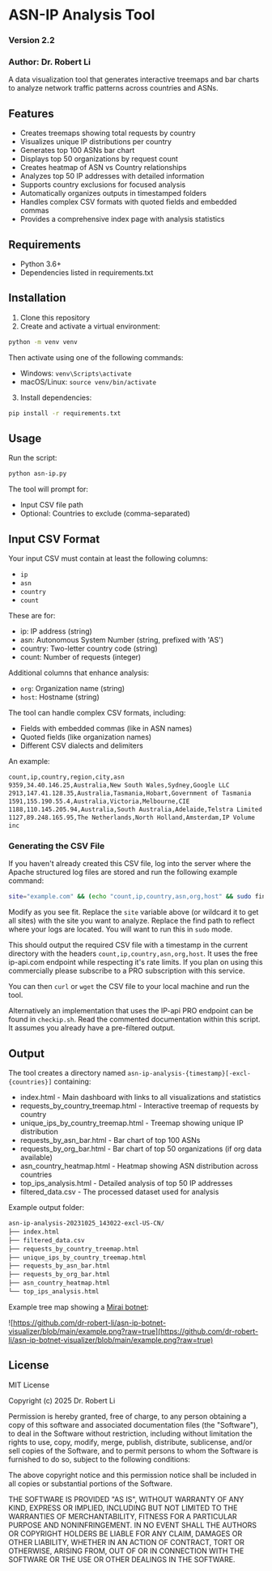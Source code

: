 # ASN-IP Analysis Tool
### Version 2.2
### Author: Dr. Robert Li

A data visualization tool that generates interactive treemaps and bar charts to analyze network traffic patterns across countries and ASNs.

## Features

- Creates treemaps showing total requests by country
- Visualizes unique IP distributions per country
- Generates top 100 ASNs bar chart
- Displays top 50 organizations by request count
- Creates heatmap of ASN vs Country relationships
- Analyzes top 50 IP addresses with detailed information
- Supports country exclusions for focused analysis
- Automatically organizes outputs in timestamped folders
- Handles complex CSV formats with quoted fields and embedded commas
- Provides a comprehensive index page with analysis statistics

## Requirements

- Python 3.6+
- Dependencies listed in requirements.txt

## Installation

1. Clone this repository
2. Create and activate a virtual environment:

```bash
python -m venv venv
```

Then activate using one of the following commands:

- Windows: `venv\Scripts\activate`
- macOS/Linux: `source venv/bin/activate`

3. Install dependencies:

```bash
pip install -r requirements.txt
```

## Usage

Run the script:

```bash
python asn-ip.py
```

The tool will prompt for:

- Input CSV file path
- Optional: Countries to exclude (comma-separated)

## Input CSV Format

Your input CSV must contain at least the following columns:

- `ip`
- `asn`
- `country`
- `count`

These are for:

- ip: IP address (string)
- asn: Autonomous System Number (string, prefixed with 'AS')
- country: Two-letter country code (string)
- count: Number of requests (integer)

Additional columns that enhance analysis:

- `org`: Organization name (string)
- `host`: Hostname (string)

The tool can handle complex CSV formats, including:
- Fields with embedded commas (like in ASN names)
- Quoted fields (like organization names)
- Different CSV dialects and delimiters

An example:

```csv
count,ip,country,region,city,asn
9359,34.40.146.25,Australia,New South Wales,Sydney,Google LLC
2913,147.41.128.35,Australia,Tasmania,Hobart,Government of Tasmania
1591,155.190.55.4,Australia,Victoria,Melbourne,CIE
1188,110.145.205.94,Australia,South Australia,Adelaide,Telstra Limited
1127,89.248.165.95,The Netherlands,North Holland,Amsterdam,IP Volume inc
```

### Generating the CSV File

If you haven't already created this CSV file, log into the server where the Apache structured log files are stored and run the following example command:

```bash
site="example.com" && (echo "count,ip,country,asn,org,host" && sudo find /var/log/apache2/ -type f \( -path "*/${site}.access.log*" \) -exec zcat -f {} \; | egrep -v "curl|bot|crawler|spider" | cut -d' ' -f1 | sort | uniq -c | sort -rn | while read count ip; do response=$(curl -s -D - "http://ip-api.com/json/${ip}"); remaining=$(echo "$response" | grep -i "X-Rl" | cut -d' ' -f2 | tr -d '\r'); if [ -z "$remaining" ] || [ "$remaining" -eq "0" ]; then ttl=$(echo "$response" | grep -i "X-Ttl" | cut -d' ' -f2 | tr -d '\r'); echo "Rate limit reached. Waiting for ${ttl:-60} seconds..." >&2; sleep "${ttl:-60}"; fi; api_data=$(echo "$response" | sed '1,/^\r$/d'); country=$(echo "$api_data" | jq -r '.countryCode'); asn=$(echo "$api_data" | jq -r '.as'); org=$(echo "$api_data" | jq -r '.org'); host=$(echo "$api_data" | jq -r '.isp'); echo "$count,$ip,$country,\"$asn\",\"$org\",\"$host\""; sleep 1.5; done) | tee ${site}_ip_analysis_$(date +%Y%m%d_%H%M%S).csv
```

Modify as you see fit. Replace the `site` variable above (or wildcard it to get all sites) with the site you want to analyze. Replace the find path to reflect where your logs are located. You will want to run this in `sudo` mode.

This should output the required CSV file with a timestamp in the current directory with the headers `count,ip,country,asn,org,host`. It uses the free ip-api.com endpoint while respecting it's rate limits. If you plan on using this commercially please subscribe to a PRO subscription with this service.

You can then `curl` or `wget` the CSV file to your local machine and run the tool.

Alternatively an implementation that uses the IP-api PRO endpoint can be found in `checkip.sh`. Read the commented documentation within this script. It assumes you already have a pre-filtered output.

## Output

The tool creates a directory named `asn-ip-analysis-{timestamp}[-excl-{countries}]` containing:

- index.html - Main dashboard with links to all visualizations and statistics
- requests_by_country_treemap.html - Interactive treemap of requests by country
- unique_ips_by_country_treemap.html - Treemap showing unique IP distribution
- requests_by_asn_bar.html - Bar chart of top 100 ASNs
- requests_by_org_bar.html - Bar chart of top 50 organizations (if org data available)
- asn_country_heatmap.html - Heatmap showing ASN distribution across countries
- top_ips_analysis.html - Detailed analysis of top 50 IP addresses
- filtered_data.csv - The processed dataset used for analysis

Example output folder:

```bash
asn-ip-analysis-20231025_143022-excl-US-CN/
├── index.html
├── filtered_data.csv
├── requests_by_country_treemap.html
├── unique_ips_by_country_treemap.html
├── requests_by_asn_bar.html
├── requests_by_org_bar.html
├── asn_country_heatmap.html
└── top_ips_analysis.html
```

Example tree map showing a [Mirai botnet](https://en.wikipedia.org/wiki/Mirai_(malware)):

![https://github.com/dr-robert-li/asn-ip-botnet-visualizer/blob/main/example.png?raw=true](https://github.com/dr-robert-li/asn-ip-botnet-visualizer/blob/main/example.png?raw=true)

## License

MIT License

Copyright (c) 2025 Dr. Robert Li

Permission is hereby granted, free of charge, to any person obtaining a copy
of this software and associated documentation files (the "Software"), to deal
in the Software without restriction, including without limitation the rights
to use, copy, modify, merge, publish, distribute, sublicense, and/or sell
copies of the Software, and to permit persons to whom the Software is
furnished to do so, subject to the following conditions:

The above copyright notice and this permission notice shall be included in all
copies or substantial portions of the Software.

THE SOFTWARE IS PROVIDED "AS IS", WITHOUT WARRANTY OF ANY KIND, EXPRESS OR
IMPLIED, INCLUDING BUT NOT LIMITED TO THE WARRANTIES OF MERCHANTABILITY,
FITNESS FOR A PARTICULAR PURPOSE AND NONINFRINGEMENT. IN NO EVENT SHALL THE
AUTHORS OR COPYRIGHT HOLDERS BE LIABLE FOR ANY CLAIM, DAMAGES OR OTHER
LIABILITY, WHETHER IN AN ACTION OF CONTRACT, TORT OR OTHERWISE, ARISING FROM,
OUT OF OR IN CONNECTION WITH THE SOFTWARE OR THE USE OR OTHER DEALINGS IN THE
SOFTWARE.
